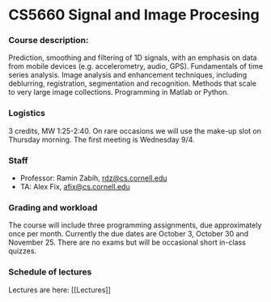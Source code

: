 CS5660 Signal and Image Procesing
===========================


### Course description: 
Prediction, smoothing and filtering of 1D signals, with an emphasis on data from mobile devices (e.g. accelerometry, audio, GPS). Fundamentals of time series analysis. Image analysis and enhancement techniques, including deblurring, registration, segmentation and recognition. Methods that scale to very large image collections. Programming in Matlab or Python. 

### Logistics
3 credits, MW 1:25-2:40. On rare occasions we will use the make-up slot on Thursday morning. The first meeting is Wednesday 9/4.

### Staff
* Professor: Ramin Zabih, rdz@cs.cornell.edu
* TA: Alex Fix, afix@cs.cornell.edu

### Grading and workload
The course will include three programming assignments, due approximately once per month. Currently the due dates are October 3, October 30 and November 25. There are no exams but will be occasional short in-class quizzes.


### Schedule of lectures
Lectures are here: [[Lectures]]


